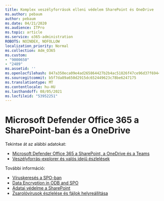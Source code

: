 ```yaml
---
title: Komplex veszélyforrások elleni védelem SharePoint és OneDrive
ms.author: pebaum
author: pebaum
ms.date: 04/21/2020
ms.audience: ITPro
ms.topic: article
ms.service: o365-administration
ROBOTS: NOINDEX, NOFOLLOW
localization_priority: Normal
ms.collection: Adm_O365
ms.custom:
- "9000650"
- "2489"
ms.assetid: ''
ms.openlocfilehash: 847a350eca09e4ad265864427b2b4ac51826f47ce96d37f694462dbb567da31d
ms.sourcegitcommit: b5f7da89a650d2915dc652449623c78be6247175
ms.translationtype: MT
ms.contentlocale: hu-HU
ms.lasthandoff: 08/05/2021
ms.locfileid: "53952251"
---
```

# <a name="microsoft-defender-for-office-365-in-sharepoint-and-onedrive"></a>Microsoft Defender Office 365 a SharePoint-ban és a OneDrive

Tekintse át az alábbi adatokat:
- [Microsoft Defender Office 365 a SharePoint, a OneDrive és a Teams](/microsoft-365/security/office-365-security/atp-for-spo-odb-and-teams)
- [Veszélyforrás-explorer és valós idejű észlelések](/microsoft-365/security/office-365-security/threat-explorer-views)


További információ:

- [Víruskeresés a SPO-ban](/microsoft-365/security/office-365-security/virus-detection-in-spo)</br>
- [Data Encryption in ODB and SPO](/microsoft-365/compliance/data-encryption-in-odb-and-spo)</br>
- [Adatai védelme a SharePoint](/sharepoint/safeguarding-your-data)</br>
- [Zsarolóvírusok észlelése és fájlok helyreállítása](https://support.office.com/article/Ransomware-detection-and-recovering-your-files-0d90ec50-6bfd-40f4-acc7-b8c12c73637f)